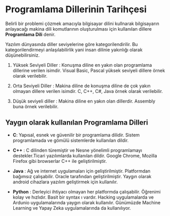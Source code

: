 # Programlama Dillerinin Tarihçesi
Belirli bir problemi çözmek amacıyla bilgisayar dilini kullnarak bilgisayarın anlayacağı makina dili komutlarının oluşturulması için kullanılan dillere **Programlama Dili** denir. 

Yazılım dünyasında diller seviyelerine göre kategorilendirilir. Bu kategorilendirmeyi anlaşılabilirlik yani insan dilinie yakınlığı olarak düşünebilirsiniz. 

1. Yüksek Seviyeli Diller : Konuşma diline en yakın olan programlama dillerine verilen isimdir. Visual Basic, Pascal yüksek seviyeli dillere örnek olarak verilebilir. 

2. Orta Seviyeli Diller : Makina diline de konuşma diline de çok yakın olmayan dillere verilen isimdir. C, C++, C#, Java örnek olarak verilebilir. 

3. Düşük seviyeli diller : Makina diline en yakın olan dillerdir. Assembly buna örnek verilebilir. 


## Yaygın olarak kullanılan Programlama Dilleri 
* **C**: Yapısal, esnek ve güvenilir bir programlama dilidir. Sistem programlamada ve gömülü sistemlerde kullanılan dildir. 

* **C++** : C dilinden türemiştir ve Nesne yönelimli programlamayı destekler.Ticari yazılımlarda kullanılan dildir. Google Chrome, Mozilla Firefox gibi browserlar C++ ile geliştirilmiştir.

* **Java** : Ağ ve internet uygulamaları için geliştirilmiştir. Platformdan bağımsız çalışabilir. Oracle tarafından geliştirilmiştir. Yaygın olarak android cihazlara yazılım geliştirmek için kullanılır. 

* **Python** : Derleyici ihtiyacı olmayan her platformda çalışabilir. Öğrenimi kolay ve hızlıdır. Basit bir syntax ı vardır. Hacking uygulamalarda ve Ardunio uygulamalarında yaygın olarak kullanılır. Günümüzde Machine Learning ve Yapay Zeka uygulamalarında da kullanılıyor. 


